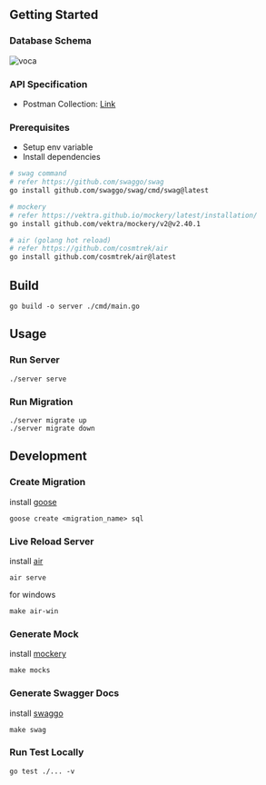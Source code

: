 ## Getting Started <a name = "getting_started"></a>

### Database Schema

![voca](https://github.com/arfan21/vocagame-voucher/assets/48755707/b00e4132-e55a-44e5-8d0c-f151f92d9f0b)

### API Specification

-   Postman Collection: [Link](https://documenter.getpostman.com/view/10131591/2sA3XV8KTo)

### Prerequisites

-   Setup env variable
-   Install dependencies

```bash
# swag command
# refer https://github.com/swaggo/swag
go install github.com/swaggo/swag/cmd/swag@latest

# mockery
# refer https://vektra.github.io/mockery/latest/installation/
go install github.com/vektra/mockery/v2@v2.40.1

# air (golang hot reload)
# refer https://github.com/cosmtrek/air
go install github.com/cosmtrek/air@latest
```

## Build <a name="build"></a>

```
go build -o server ./cmd/main.go
```

## Usage <a name="usage"></a>

### Run Server

```
./server serve
```

### Run Migration

```
./server migrate up
./server migrate down
```

## Development <a name="development"></a>

### Create Migration

install [goose](https://github.com/pressly/goose)

```
goose create <migration_name> sql
```

### Live Reload Server

install [air](https://github.com/cosmtrek/air)

```
air serve
```

for windows

```
make air-win
```

### Generate Mock

install [mockery](https://github.com/vektra/mockery)

```
make mocks
```

### Generate Swagger Docs

install [swaggo](https://github.com/swaggo/swag)

```
make swag
```

### Run Test Locally

```
go test ./... -v
```
